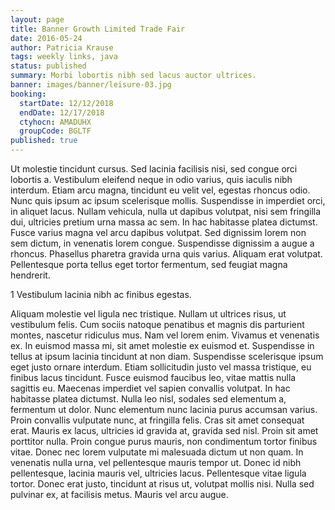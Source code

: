 ```yaml
---
layout: page
title: Banner Growth Limited Trade Fair
date: 2016-05-24
author: Patricia Krause
tags: weekly links, java
status: published
summary: Morbi lobortis nibh sed lacus auctor ultrices.
banner: images/banner/leisure-03.jpg
booking:
  startDate: 12/12/2018
  endDate: 12/17/2018
  ctyhocn: AMADUHX
  groupCode: BGLTF
published: true
---
```

Ut molestie tincidunt cursus. Sed lacinia facilisis nisi, sed congue orci lobortis a. Vestibulum eleifend neque in odio varius, quis iaculis nibh interdum. Etiam arcu magna, tincidunt eu velit vel, egestas rhoncus odio. Nunc quis ipsum ac ipsum scelerisque mollis. Suspendisse in imperdiet orci, in aliquet lacus. Nullam vehicula, nulla ut dapibus volutpat, nisi sem fringilla dui, ultricies pretium urna massa ac sem. In hac habitasse platea dictumst. Fusce varius magna vel arcu dapibus volutpat. Sed dignissim lorem non sem dictum, in venenatis lorem congue. Suspendisse dignissim a augue a rhoncus. Phasellus pharetra gravida urna quis varius. Aliquam erat volutpat. Pellentesque porta tellus eget tortor fermentum, sed feugiat magna hendrerit.

1 Vestibulum lacinia nibh ac finibus egestas.

Aliquam molestie vel ligula nec tristique. Nullam ut ultrices risus, ut vestibulum felis. Cum sociis natoque penatibus et magnis dis parturient montes, nascetur ridiculus mus. Nam vel lorem enim. Vivamus et venenatis ex. In euismod massa mi, sit amet molestie ex euismod et. Suspendisse in tellus at ipsum lacinia tincidunt at non diam. Suspendisse scelerisque ipsum eget justo ornare interdum. Etiam sollicitudin justo vel massa tristique, eu finibus lacus tincidunt. Fusce euismod faucibus leo, vitae mattis nulla sagittis eu. Maecenas imperdiet vel sapien convallis volutpat. In hac habitasse platea dictumst. Nulla leo nisl, sodales sed elementum a, fermentum ut dolor. Nunc elementum nunc lacinia purus accumsan varius. Proin convallis vulputate nunc, at fringilla felis. Cras sit amet consequat erat.
Mauris ex lacus, ultricies id gravida at, gravida sed nisl. Proin sit amet porttitor nulla. Proin congue purus mauris, non condimentum tortor finibus vitae. Donec nec lorem vulputate mi malesuada dictum ut non quam. In venenatis nulla urna, vel pellentesque mauris tempor ut. Donec id nibh pellentesque, lacinia mauris vel, ultricies lacus. Pellentesque vitae ligula tortor. Donec erat justo, tincidunt at risus ut, volutpat mollis nisi. Nulla sed pulvinar ex, at facilisis metus. Mauris vel arcu augue.
